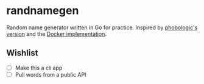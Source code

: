 # randnamegen

Random name generator written in Go for practice. Inspired by [phobologic's version](https://github.com/phobologic/random_name/) and the [Docker implementation](https://github.com/moby/moby/blob/master/pkg/namesgenerator/names-generator.go).

## Wishlist

- [ ] Make this a cli app
- [ ] Pull words from a public API
